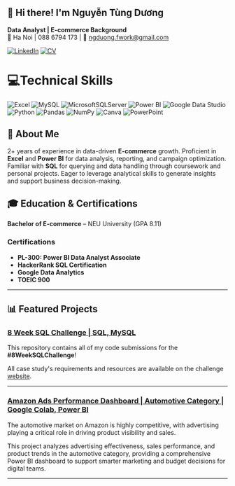 ## 👋 Hi there! I'm Nguyễn Tùng Dương
**Data Analyst | E-commerce Background**  
📍 Ha Noi | 088 6794 173 | 📧 ngduong.fwork@gmail.com 

[![LinkedIn](https://img.shields.io/badge/LinkedIn-%230077B5.svg?style=for-the-badge&logo=linkedin&logoColor=white)](https://linkedin.com/in/ngduong2101) 
[![CV](https://img.shields.io/badge/My%20CV%20%2F%20Resume-FF5722?style=for-the-badge&logo=readme&logoColor=white)](https://drive.google.com/file/d/1AqcnGYjQPv4E0O7DgWCqOCLEDzq_zkai/view?usp=sharing)


# 💻Technical Skills

![Excel](https://img.shields.io/badge/Microsoft%20Excel-217346?style=for-the-badge&logo=microsoft-excel&logoColor=white)
![MySQL](https://img.shields.io/badge/mysql-%2300f.svg?style=for-the-badge&logo=mysql&logoColor=white)
![MicrosoftSQLServer](https://img.shields.io/badge/Microsoft%20SQL%20Server-CC2927?style=for-the-badge&logo=microsoft%20sql%20server&logoColor=white)
![Power BI](https://img.shields.io/badge/Power%20BI-F2C811?style=for-the-badge&logo=power-bi&logoColor=black)
![Google Data Studio](https://img.shields.io/badge/Google%20Data%20Studio-4285F4?style=for-the-badge&logo=google&logoColor=white)
![Python](https://img.shields.io/badge/python-3670A0?style=for-the-badge&logo=python&logoColor=ffdd54)
![Pandas](https://img.shields.io/badge/pandas-%23150458.svg?style=for-the-badge&logo=pandas&logoColor=white)
![NumPy](https://img.shields.io/badge/numpy-%23013243.svg?style=for-the-badge&logo=numpy&logoColor=white)
![Canva](https://img.shields.io/badge/Canva-%2300C4CC.svg?style=for-the-badge&logo=Canva&logoColor=white)
![PowerPoint](https://img.shields.io/badge/Microsoft%20PowerPoint-B7472A?style=for-the-badge&logo=microsoft-powerpoint&logoColor=white)



## 🎯 About Me
2+ years of experience in data-driven **E-commerce** growth. Proficient in **Excel** and **Power BI** for data analysis, reporting, and campaign optimization. Familiar with **SQL** for querying and data handling through coursework and personal projects. Eager to leverage analytical skills to generate insights and support business decision-making.

## 🎓 Education & Certifications
**Bachelor of E-commerce** – NEU University (GPA 8.11) 

### Certifications
- **PL-300: Power BI Data Analyst Associate**
- **HackerRank SQL Certification**
- **Google Data Analytics**
- **TOEIC 900**

---

## 📊 Featured Projects

### [8 Week SQL Challenge | SQL, MySQL](https://github.com/duongnt0201/8_Week_SQL_Challenge)  
This repository contains all of my code submissions for the **#8WeekSQLChallenge**! 

All case study's requirements and resources are available on the challenge [website](https://8weeksqlchallenge.com).

---

### [Amazon Ads Performance Dashboard | Automotive Category | Google Colab, Power BI](https://github.com/duongnt0201/Amazon-PowerBI-Dashboard.git)

The automotive market on Amazon is highly competitive, with advertising playing a critical role in driving product visibility and sales. 

This project analyzes advertising effectiveness, sales performance, and product trends in the automotive category, providing a comprehensive Power BI dashboard to support smarter marketing and budget decisions for digital teams.

---


